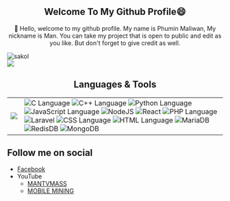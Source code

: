 <h2 align="center"> Welcome To My Github Profile😄 </h2>
<p align="center">
💬 Hello, welcome to my github profile.  
My name is Phumin Maliwan, My nickname is Man.  
You can take my project that is open to public and edit as you like.  
But don't forget to give credit as well.  
</p>
<img src="https://komarev.com/ghpvc/?username=mantvmass&label=Profile%20views&color=0e75b6&style=flat" alt="sakol" />
<div>
    <img align=top src="https://github-readme-stats.vercel.app/api?username=mantvmass&show_icons=true&title_color=ffffff&icon_color=34abeb&text_color=daf7dc&bg_color=151515"/>
<div>


<h2 align="center">Languages & Tools </h2>
<table>
  <tr>
    <td>
      <img align=top src="https://github-readme-stats.vercel.app/api/top-langs/?username=mantvmass&layout=compact&show_icons=true&title_color=ffffff&icon_color=34abeb&text_color=daf7dc&bg_color=151515"/>
    </td>
    <td>
      <img title="C Language" src="https://img.icons8.com/color/48/000000/c-programming.png"/> 
      <img title="C++ Language" src="https://img.icons8.com/color/48/000000/c-plus-plus-logo.png"/>
      <img title="Python Language" src="https://img.icons8.com/color/48/000000/python--v2.png"/>
      <img title="JavaScript Language" src="https://img.icons8.com/color/48/000000/javascript--v2.png"/>
      <img title="NodeJS" src="https://img.icons8.com/color/48/000000/nodejs.png"/>
      <img title="React" src="https://img.icons8.com/plasticine/48/undefined/react.png"/>
      <img title="PHP Language" src="https://img.icons8.com/ios/000000/php.png"/>
      <img title="Laravel" src="https://img.icons8.com/fluency/48/undefined/laravel.png"/>
      <img title="CSS Language" src="https://img.icons8.com/color/48/000000/css3.png"/>
      <img title="HTML Language" src="https://img.icons8.com/color/48/000000/html-5--v1.png"/>
      <img title="MariaDB" src="https://img.icons8.com/color/48/undefined/maria-db.png"/>
      <img title="RedisDB" src="https://img.icons8.com/color/48/undefined/redis.png"/>
      <img title="MongoDB" src="https://img.icons8.com/color/48/undefined/mongodb.png"/>
    </td>
  </tr>
</table>


Follow me on social
-------------------
  * [Facebook](https://www.facebook.com/PhuminMaliwan)  
  * YouTube
    * [MANTVMASS](https://www.youtube.com/channel/UCYJk0E1wwY3zX-i8tn95mhw)
    * [MOBILE MINING](https://www.youtube.com/channel/UCevNnlKLgRTg-cku5JQ2Ahw)  
  
  
  
  
<!--
**mantvmass/mantvmass** is a ✨ _special_ ✨ repository because its `README.md` (this file) appears on your GitHub profile.

Here are some ideas to get you started:

- 🔭 I’m currently working on ...
- 🌱 I’m currently learning ...
- 👯 I’m looking to collaborate on ...
- 🤔 I’m looking for help with ...
- 💬 Ask me about ...
- 📫 How to reach me: ...
- 😄 Pronouns: ...
- ⚡ Fun fact: ...
-->
